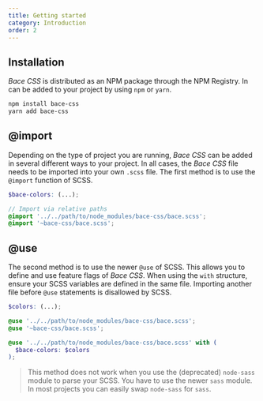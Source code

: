 ```yaml
---
title: Getting started
category: Introduction
order: 2
---
```


## Installation

_Bace CSS_ is distributed as an NPM package through the NPM Registry. In can be added to your project by using `npm` or `yarn`.

```bash
npm install bace-css
yarn add bace-css
```

## @import

Depending on the type of project you are running, _Bace CSS_ can be added in several different ways to your project. In all cases, the _Bace CSS_ file needs to be imported into your own `.scss` file. The first method is to use the `@import` function of SCSS.

```scss
$bace-colors: (...);

// Import via relative paths
@import '../../path/to/node_modules/bace-css/bace.scss';
@import '~bace-css/bace.scss';
```

## @use

The second method is to use the newer `@use` of SCSS. This allows you to define and use feature flags of _Bace CSS_. When using the `with` structure, ensure your SCSS variables are defined in the same file. Importing another file before `@use` statements is disallowed by SCSS.

```scss
$colors: (...);

@use '../../path/to/node_modules/bace-css/bace.scss';
@use '~bace-css/bace.scss';

@use '../../path/to/node_modules/bace-css/bace.scss' with (
  $bace-colors: $colors
);
```

> This method does not work when you use the (deprecated) `node-sass` module to parse your SCSS. You have to use the newer `sass` module. In most projects you can easily swap `node-sass` for `sass`.
